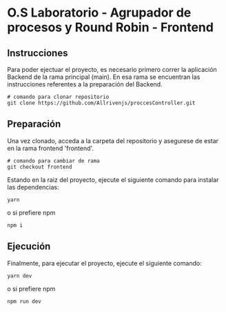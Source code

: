 # O.S Laboratorio - Agrupador de procesos y Round Robin - Frontend

## Instrucciones

Para poder ejectuar el proyecto, es necesario primero correr la aplicación Backend de la rama principal (main). En esa rama se encuentran las instrucciones referentes a la preparación del Backend.

```
# comando para clonar repositorio
git clone https://github.com/Allrivenjs/proccesController.git
```

## Preparación

Una vez clonado, acceda a la carpeta del repositorio y asegurese de estar en la rama frontend 'frontend'.


```
# comando para cambiar de rama
git checkout frontend
```

Estando en la raiz del proyecto, ejecute el siguiente comando para instalar las dependencias:

```
yarn
```

o si prefiere npm

```
npm i
```

## Ejecución

Finalmente, para ejecutar el proyecto, ejecute el siguiente comando:

```
yarn dev
```

o si prefiere npm

```
npm run dev
```